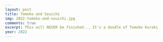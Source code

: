 ```yaml
---
layout: post
title: Tomoko and Souichi
img: 2022-tomoko-and-souichi.jpg
comments: true
excerpt: This will NEVER be finished... It's a doodle of Tomoko Kuroki and Souichi Tsujii because I think they could be friends. They have similar enneagrams (4w3 and/or 3w4) :p
year: 2022
---
```

